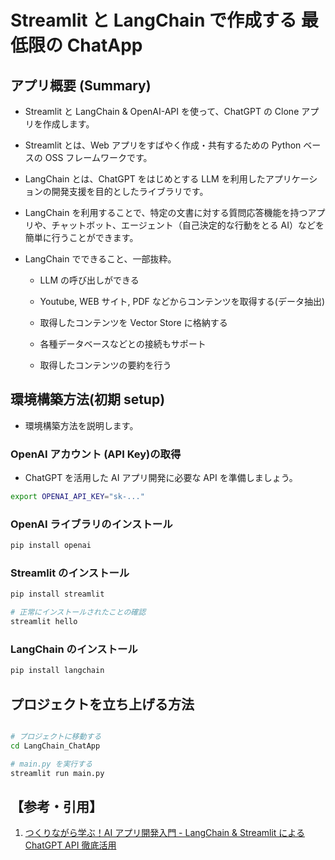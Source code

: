 # Streamlit と LangChain で作成する 最低限の ChatApp

## アプリ概要 (Summary)

- Streamlit と LangChain & OpenAI-API を使って、ChatGPT の Clone アプリを作成します。

- Streamlit とは、Web アプリをすばやく作成・共有するための Python ベースの OSS フレームワークです。

- LangChain とは、ChatGPT をはじめとする LLM を利用したアプリケーションの開発支援を目的としたライブラリです。

- LangChain を利用することで、特定の文書に対する質問応答機能を持つアプリや、チャットボット、エージェント（自己決定的な行動をとる AI）などを簡単に行うことができます。

- LangChain でできること、一部抜粋。

  - LLM の呼び出しができる

  - Youtube, WEB サイト, PDF などからコンテンツを取得する(データ抽出)

  - 取得したコンテンツを Vector Store に格納する

  - 各種データベースなどとの接続もサポート

  - 取得したコンテンツの要約を行う

## 環境構築方法(初期 setup)

- 環境構築方法を説明します。

### OpenAI アカウント (API Key)の取得

- ChatGPT を活用した AI アプリ開発に必要な API を準備しましょう。

```bash
export OPENAI_API_KEY="sk-..."
```

### OpenAI ライブラリのインストール

```bash
pip install openai
```

### Streamlit のインストール

```bash
pip install streamlit

# 正常にインストールされたことの確認
streamlit hello
```

### LangChain のインストール

```bash
pip install langchain
```

## プロジェクトを立ち上げる方法

```bash

# プロジェクトに移動する
cd LangChain_ChatApp

# main.py を実行する
streamlit run main.py
```

## 【参考・引用】

1. [つくりながら学ぶ！AI アプリ開発入門 - LangChain & Streamlit による ChatGPT API 徹底活用](https://zenn.dev/ml_bear/books/d1f060a3f166a5)
